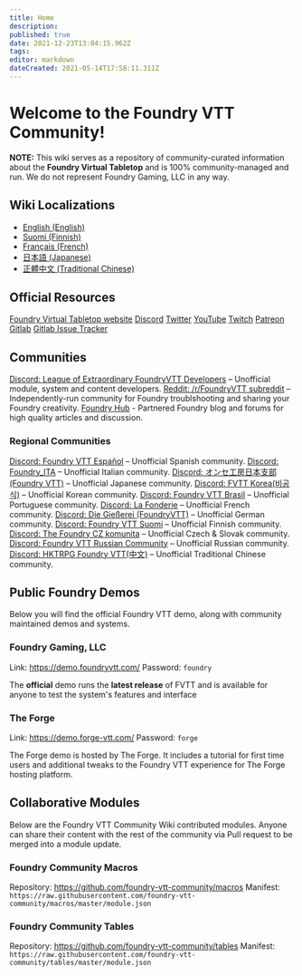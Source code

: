 ```yaml
---
title: Home
description: 
published: true
date: 2021-12-23T13:04:15.962Z
tags: 
editor: markdown
dateCreated: 2021-05-14T17:58:11.311Z
---
```


# Welcome to the Foundry VTT Community!

**NOTE:** This wiki serves as a repository of community-curated information about the **Foundry Virtual Tabletop** and is 100% community-managed and run. We do not represent Foundry Gaming, LLC in any way.

## Wiki Localizations
- [English (English)](/en/home)
- [Suomi (Finnish)](/fi/home)
- [Français (French)](/fr/home)
- [日本語 (Japanese)](/ja/home)
- [正體中文 (Traditional Chinese)](https://foundryvtt.wiki/zh-tw/home)

## Official Resources
<i class="fas fa-dice-d20"></i> [Foundry Virtual Tabletop website](http://foundryvtt.com)
<i class="fab fa-discord"></i> [Discord](https://discordapp.com/invite/DDBZUDf)
<i class="fab fa-twitter"></i> [Twitter](https://twitter.com/FoundryVTT)
<i class="fab fa-youtube"></i> [YouTube](https://www.youtube.com/c/FoundryNet)
<i class="fab fa-twitch"></i> [Twitch](https://www.twitch.tv/foundryvtt)
<i class="fab fa-patreon"></i> [Patreon](https://www.patreon.com/foundryvtt/overview)
<i class="fab fa-gitlab"></i> [Gitlab](https://gitlab.com/foundrynet)
<i class="fab fa-gitlab"></i> [Gitlab Issue Tracker](https://gitlab.com/foundrynet/foundryvtt/-/boards?milestone_title=No+Milestone&)

## Communities
<i class="fab fa-discord"></i> [Discord: League of Extraordinary FoundryVTT Developers](https://discord.gg/2rHs78h) – Unofficial module, system and content developers.
<i class="fab fa-reddit"></i> [Reddit: /r/FoundryVTT subreddit](https://www.reddit.com/r/FoundryVTT/) – Independently-run community for Foundry troublshooting and sharing your Foundry creativity.
<i class="fas fa-users"></i> [Foundry Hub](https://foundryvtt-hub.com/) - Partnered Foundry blog and forums for high quality articles and discussion.

### Regional Communities
<i class="fab fa-discord"></i> [Discord: Foundry VTT Español](https://discord.gg/MHCerwd) – Unofficial Spanish community.
<i class="fab fa-discord"></i> [Discord: Foundry_ITA](https://discord.gg/hsRcTby) – Unofficial Italian community.
<i class="fab fa-discord"></i> [Discord: オンセ工房日本支部(Foundry VTT)](https://discord.gg/vM4YM27) – Unofficial Japanese community.
<i class="fab fa-discord"></i> [Discord: FVTT Korea(비공식)](https://discord.gg/DRbbn5w) – Unofficial Korean community.
<i class="fab fa-discord"></i> [Discord: Foundry VTT Brasil](https://discord.gg/XNC86FBnQ2) – Unofficial Portuguese community.
<i class="fab fa-discord"></i> [Discord: La Fonderie](https://discord.gg/pPSDNJk) – Unofficial French community.
<i class="fab fa-discord"></i> [Discord: Die Gießerei (FoundryVTT)](https://discord.gg/XrKAZ5J) – Unofficial German community.
<i class="fab fa-discord"></i> [Discord: Foundry VTT Suomi](https://discord.gg/U4y3cNebbg) – Unofficial Finnish community.
<i class="fab fa-discord"></i> [Discord: The Foundry CZ komunita](https://discord.gg/7dHDqEW) – Unofficial Czech & Slovak community.
<i class="fab fa-discord"></i> [Discord: Foundry VTT Russian Community](https://discord.gg/Z2CXFy35WF) – Unofficial Russian community.
<i class="fab fa-discord"></i> [Discord: HKTRPG Foundry VTT(中文)](https://discord.gg/vx4kcm7) – Unofficial Traditional Chinese community.


## Public Foundry Demos
Below you will find the official Foundry VTT demo, along with community maintained demos and systems.

### Foundry Gaming, LLC
Link: https://demo.foundryvtt.com/
Password: `foundry`

The **official** demo runs the **latest release** of FVTT and is available for anyone to test the system's features and interface

### The Forge
Link: https://demo.forge-vtt.com/
Password: `forge`

The Forge demo is hosted by The Forge. It includes a tutorial for first time users and additional tweaks to the Foundry VTT experience for The Forge hosting platform.

## Collaborative Modules
Below are the Foundry VTT Community Wiki contributed modules. Anyone can share their content with the rest of the community via Pull request to be merged into a module update.

### <i class="fas fa-magic"></i> Foundry Community Macros
Repository: https://github.com/foundry-vtt-community/macros
Manifest: `https://raw.githubusercontent.com/foundry-vtt-community/macros/master/module.json`

### <i class="fas fa-table"></i> Foundry Community Tables
Repository: https://github.com/foundry-vtt-community/tables
Manifest: `https://raw.githubusercontent.com/foundry-vtt-community/tables/master/module.json`